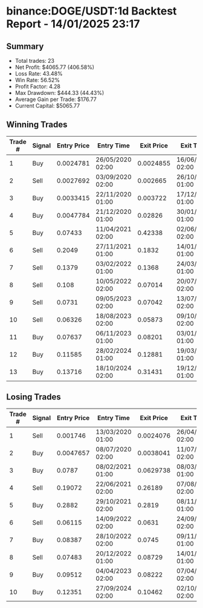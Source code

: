 # binance:DOGE/USDT:1d Backtest Report - 14/01/2025 23:17
## Summary

- Total trades: 23
- Net Profit: $4065.77 (406.58%)
- Loss Rate: 43.48%
- Win Rate: 56.52%
- Profit Factor: 4.28
- Max Drawdown: $444.33 (44.43%)
- Average Gain per Trade: $176.77
- Current Capital: $5065.77

## Winning Trades

| Trade # | Signal | Entry Price | Entry Time | Exit Price | Exit Time | Gain |
|---------|--------|-------------|------------|------------|-----------|------|
| 1 | Buy | 0.0024781 | 26/05/2020 02:00 | 0.0024855 | 16/06/2020 02:00 | $0.68 |
| 2 | Sell | 0.0027692 | 03/09/2020 02:00 | 0.002665 | 26/10/2020 01:00 | $8.09 |
| 3 | Buy | 0.0033415 | 22/11/2020 01:00 | 0.003722 | 17/12/2020 01:00 | $24.72 |
| 4 | Buy | 0.0047784 | 21/12/2020 01:00 | 0.02826 | 30/01/2021 01:00 | $1097.15 |
| 5 | Buy | 0.07433 | 11/04/2021 02:00 | 0.42338 | 02/06/2021 02:00 | $2219.75 |
| 6 | Sell | 0.2049 | 27/11/2021 01:00 | 0.1832 | 14/01/2022 01:00 | $98.14 |
| 7 | Sell | 0.1379 | 03/02/2022 01:00 | 0.1368 | 24/03/2022 01:00 | $7.59 |
| 8 | Sell | 0.108 | 10/05/2022 02:00 | 0.07014 | 20/07/2022 02:00 | $334.12 |
| 9 | Sell | 0.0731 | 09/05/2023 02:00 | 0.07042 | 13/07/2023 02:00 | $33.93 |
| 10 | Sell | 0.06326 | 18/08/2023 02:00 | 0.05873 | 09/10/2023 02:00 | $66.89 |
| 11 | Buy | 0.07637 | 06/11/2023 01:00 | 0.08201 | 03/01/2024 01:00 | $70.21 |
| 12 | Buy | 0.11585 | 28/02/2024 01:00 | 0.12881 | 19/03/2024 01:00 | $108.32 |
| 13 | Buy | 0.13716 | 18/10/2024 02:00 | 0.31431 | 19/12/2024 01:00 | $1236.45 |


## Losing Trades

| Trade # | Signal | Entry Price | Entry Time | Exit Price | Exit Time | Loss |
|---------|--------|-------------|------------|------------|-----------|------|
| 1 | Sell | 0.001746 | 13/03/2020 01:00 | 0.0024076 | 26/04/2020 02:00 | $94.73 |
| 2 | Buy | 0.0047657 | 08/07/2020 02:00 | 0.0038041 | 11/07/2020 02:00 | $45.70 |
| 3 | Buy | 0.0787 | 08/02/2021 01:00 | 0.0629738 | 08/03/2021 01:00 | $99.42 |
| 4 | Sell | 0.19072 | 22/06/2021 02:00 | 0.26189 | 07/08/2021 02:00 | $383.48 |
| 5 | Buy | 0.2882 | 29/10/2021 02:00 | 0.2819 | 08/11/2021 01:00 | $20.37 |
| 6 | Sell | 0.06115 | 14/09/2022 02:00 | 0.0631 | 24/09/2022 02:00 | $33.06 |
| 7 | Buy | 0.08387 | 28/10/2022 02:00 | 0.0745 | 09/11/2022 01:00 | $114.89 |
| 8 | Sell | 0.07483 | 20/12/2022 01:00 | 0.08729 | 14/01/2023 01:00 | $166.45 |
| 9 | Buy | 0.09512 | 04/04/2023 02:00 | 0.08222 | 07/04/2023 02:00 | $129.93 |
| 10 | Buy | 0.12351 | 27/09/2024 02:00 | 0.10462 | 02/10/2024 02:00 | $152.24 |
